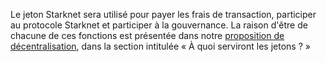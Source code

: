 Le jeton Starknet sera utilisé pour payer les frais de transaction, participer au protocole Starknet et participer à la gouvernance. La raison d'être de chacune de ces fonctions est présentée dans notre [proposition de décentralisation](https://medium.com/starkware/part-2-a-decentralization-and-governance-proposal-for-starknet-23e335645778), dans la section intitulée « À quoi serviront les jetons ? »